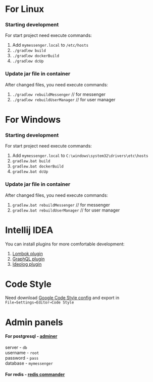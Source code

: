 # For Linux

### Starting development

For start project need execute commands:
1. Add `mymessenger.local` to `/etc/hosts`
2. `./gradlew build`
3. `./gradlew dockerBuild`
4. `./gradlew dcUp`

### Update jar file in container

After changed files, you need execute commands:
1. `./gradlew rebuildMessenger`   // for messenger
2. `./gradlew rebuildUserManager` // for user manager


# For Windows

### Starting development

For start project need execute commands:
1. Add `mymessenger.local` to `С:\windows\system32\drivers\etc\hosts`
2. `gradlew.bat build`
3. `gradlew.bat dockerBuild`
4. `gradlew.bat dcUp`

### Update jar file in container

After changed files, you need execute commands:
1. `gradlew.bat rebuildMessenger`   // for messenger
2. `gradlew.bat rebuildUserManager` // for user manager


# Intellij IDEA

You can install plugins for more comfortable development:

1. [Lombok plugin](https://plugins.jetbrains.com/plugin/6317-lombok/)
2. [GraphQL plugin](https://plugins.jetbrains.com/plugin/8097-js-graphql/)
3. [Ideolog plugin](https://plugins.jetbrains.com/plugin/9746-ideolog/)

# Code Style
Need download [Google Code Style config](https://raw.githubusercontent.com/google/styleguide/gh-pages/intellij-java-google-style.xml)
and export in `File→Settings→Editor→Code Style`

# Admin panels

#### For postgresql - [adminer](http://localhost/adminer)<br>
server - `db`<br>
username - `root`<br>
password - `pass`<br>
database - `mymessenger`<br>

#### For redis - [redis commander](http://localhost:8082/)
